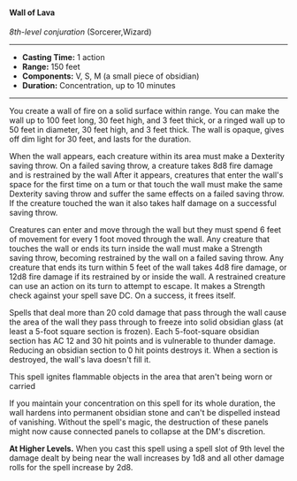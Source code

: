 #### Wall of Lava
*8th-level conjuration* (Sorcerer,Wizard)
___
- **Casting Time:** 1 action
- **Range:** 150 feet
- **Components:** V, S, M (a small piece of obsidian)
- **Duration:** Concentration, up to 10 minutes
---
You create a wall of fire on a solid surface within range. You can make the wall up to 100 feet long, 30 feet high, and 3 feet thick, or a ringed wall up to 50 feet in diameter, 30 feet high, and 3 feet thick. The wall is opaque, gives off dim light for 30 feet, and lasts for the duration.

When the wall appears, each creature within its area must make a Dexterity saving throw. On a failed saving throw, a creature takes 8d8 fire damage and is restrained by the wall After it appears, creatures that enter the wall's space for the first time on a tum or that touch the wall must make the same Dexterity saving throw and suffer the same effects on a failed saving throw. If the creature touched the wan it also takes half damage on a successful saving throw.

Creatures can enter and move through the wall but they must spend 6 feet of movement for every 1 foot moved through the wall. Any creature that touches the wall or ends its turn inside the wall must make a Strength saving throw, becoming restrained by the wall on a failed saving throw. Any creature that ends its turn within 5 feet of the wall takes 4d8 fire damage, or 12d8 fire damage if its restrained by or inside the wall. A restrained creature can use an action on its turn to attempt to escape. It makes a Strength check against your spell save DC. On a success, it frees itself.

Spells that deal more than 20 cold damage that pass through the wall cause the area of the wall they pass through to freeze into solid obsidian glass (at least a 5-foot square section is frozen). Each 5-foot-square obsidian section has AC 12 and 30 hit points and is vulnerable to thunder damage. Reducing an obsidian section to 0 hit points destroys it. When a section is destroyed, the wall's lava doesn't fill it. 

This spell ignites flammable objects in the area that aren't being worn or carried

If you maintain your concentration on this spell for its whole duration, the wall hardens into permanent obsidian stone and can't be dispelled instead of vanishing. Without the spell's magic, the destruction of these panels might now cause connected panels to collapse at the DM's discretion.

**At Higher Levels.** When you cast this spell using a spell slot of 9th level the damage dealt by being near the wall increases by 1d8 and all other damage rolls for the spell increase by 2d8.
